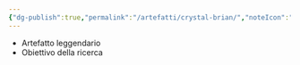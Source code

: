 ```yaml
---
{"dg-publish":true,"permalink":"/artefatti/crystal-brian/","noteIcon":""}
---
```


  - Artefatto leggendario
  - Obiettivo della ricerca